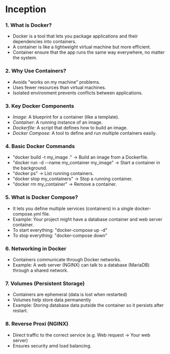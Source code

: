 # Inception

### 1. What is Docker?
- Docker is a tool that lets you package applications and their dependencies into containers.
- A container is like a lightweight virtual machine but more efficient.
- Container ensure that the app runs the same way everywhere, no matter the system.

### 2. Why Use Containers?
- Avoids "works on my machine" problems.
- Uses fewer resources than virtual machines.
- Isolated environment prevents conflicts between applications.

### 3. Key Docker Components
- *Image:* A blueprint for a container (like a template).
- *Container:* A running instance of an image.
- *Dockerfile:* A script that defines how to build an image.
- *Docker Compose:* A tool to define and run multiple containers easily.

### 4. Basic Docker Commands
- "docker build -t my_image ." -> Build an image from a Dockerfile.
- "docker run -d --name my_container my_image" -> Start a container in the background.
- "docker ps" -> List running containers.
- "docker stop my_containers" -> Stop a running container.
- "docker rm my_container" -> Remove a container.

### 5. What is Docker Compose?
- It lets you define multiple services (containers) in a single docker-compose.yml file.
- Example: Your project might have a database container and web server container.
- To start everything: "docker-compose up -d"
- To stop everything: "docker-compose down"

### 6. Networking in Docker
- Containers communicate through Docker networks.
- Example: A web server (NGINX) can talk to a database (MariaDB) through a shared network.

### 7. Volumes (Persistent Storage)
- Containers are ephemeral (data is lost when restarted)
- Volumes help store data permanently
- Example: Storing database data putside the container so it persists after restart.

### 8. Reverse Proxi (NGINX)
- Direct traffic to the correct service (e.g. Web request -> Your web server)
- Ensures security amd load balancing.

